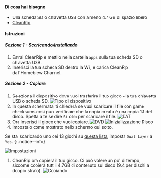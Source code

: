 #### Di cosa hai bisogno

* Una scheda SD o chiavetta USB con almeno 4.7 GB di spazio libero
* [CleanRip](https://github.com/emukidid/cleanrip/releases/latest)

#### Istruzioni

##### Sezione 1 - Scaricando/Installando

1. Estrai CleanRip e mettilo nella cartella `apps` sulla tua scheda SD o chiavetta USB.
1. Inserisci la tua scheda SD dentro la Wii, e carica CleanRip dall'Homebrew Channel.

##### Sezione 2 - Copiare

1. Seleziona il dispositivo dove vuoi trasferire il tuo gioco - la tua chiavetta USB o scheda SD. ![Tipo di dispositivo](/images/CleanRip/2.png)
1. In questa schermata, ti chiederà se vuoi scaricare il file con game checksums così puoi verificare che la copia creata è una copia 1:1 del disco. Spetta a te se dire `Si` o `No` per scaricare il file. ![DAT](/images/CleanRip/3.png)
1. Ora inserisci il gioco che vuoi copiare. ![DVD](/images/CleanRip/4.png) ![Inizializzazione Disco](/images/CleanRip/5.png)
1. Impostalo come mostrato nello schermo qui sotto.

Se stai scaricando uno dei 13 giochi su [questa lista](https://wiki.dolphin-emu.org/index.php?title=Category:Dual_Layer_Disc_games), imposta `Dual Layer` a `Yes`.
{: .notice--info}

![Impostazioni](/images/CleanRip/6.png)
1. CleanRip ora copierà il tuo gioco. Ci può volere un po' di tempo, siccome copierà tutti i 4.7GB di contenuto sul disco (9.4 per dischi a doppio strato). ![Copiando](/images/CleanRip/7.png)
